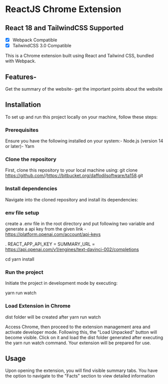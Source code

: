 # ReactJS Chrome Extension

## React 18 and TailwindCSS Supported

- [x] Webpack Compatible
- [x] TailwindCSS 3.0 Compatible

This is a Chrome extension built using React and Tailwind CSS, bundled with Webpack. 

## Features- 
Get the summary of the website- get the important points about the website

## Installation
To set up and run this project locally on your machine, follow these steps:

### Prerequisites
Ensure you have the following installed on your system:- Node.js (version 14 or later)- Yarn

### Clone the repository
First, clone this repository to your local machine using:
git clone https://github.com/<Sonam1010>/<https://bitbucket.org/daffodilsoftware/ta158>.git

### Install dependencies
Navigate into the cloned repository and install its dependencies:

### env file setup 
create a .env file in the root directory and put following two variable and generate a api key from the given link -https://platform.openai.com/account/api-keys

.
REACT_APP_API_KEY = <your-api-key>
SUMMARY_URL = https://api.openai.com/v1/engines/text-davinci-002/completions



cd <repository-name>
yarn install

### Run the project
Initiate the project in development mode by executing:

yarn run watch

### Load Extension in Chrome
dist folder will be created after yarn run watch

Access Chrome, then proceed to the extension management area and activate developer mode. Following this, the "Load Unpacked" button will become visible. Click on it and load the dist folder generated after executing the yarn run watch command. Your extension will be prepared for use.

## Usage
Upon opening the extension, you will find visible summary tabs. You have the option to navigate to the "Facts" section to view detailed information

